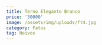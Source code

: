 ```yaml
---
title: Terno Elegante Branco
price: '30000'
image: /assets/img/uploads/ft4.jpg
category: Fatos
tag: Noivos
---
```


